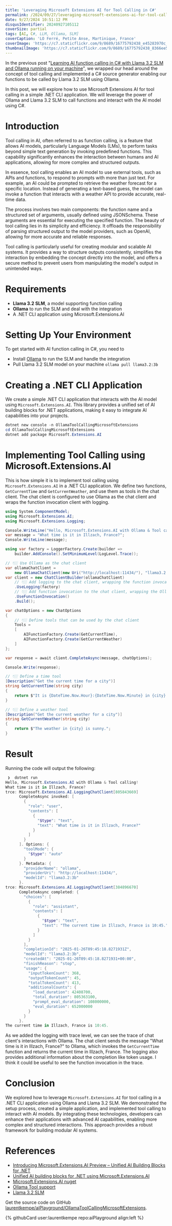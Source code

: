 ```yaml
---
title: 'Leveraging Microsoft Extensions AI for Tool Calling in C#'
permalink: /2024/09/27/leveraging-microsoft-extensions-ai-for-tool-calling-in-csharp/
date: 9/27/2024 10:51:12 PM
disqusIdentifier: 20240927105112
coverSize: partial
tags: [AI, C#, LLM, Ollama, SLM]
coverCaption: 'LO Ferré, Petite Anse, Martinique, France'
coverImage: 'https://c7.staticflickr.com/9/8689/16775792438_e45283970c_h.jpg'
thumbnailImage: 'https://c7.staticflickr.com/9/8689/16775792438_8366ee5732_q.jpg'
---
```

In the previous post "[Learning AI function calling in C# with Llama 3.2 SLM and Ollama running on your machine](https://laurentkempe.com/2024/10/28/learning-ai-function-calling-in-csharp-with-llama-32-slm-and-ollama-running-on-your-machine/)", we wrapped our head around the concept of tool calling and implemented a C# source generator enabling our functions to be called by Llama 3.2 SLM using Ollama. 

In this post, we will explore how to use Microsoft Extensions AI for tool calling in a simple .NET CLI application. We will leverage the power of Ollama and Llama 3.2 SLM to call functions and interact with the AI model using C#.
<!-- more -->
# Introduction

Tool calling in AI, often referred to as function calling, is a feature that allows AI models, particularly Language Models (LMs), to perform tasks beyond simple text generation by invoking predefined functions. This capability significantly enhances the interaction between humans and AI applications, allowing for more complex and structured outputs.

In essence, tool calling enables an AI model to use external tools, such as APIs and functions, to respond to prompts with more than just text. For example, an AI could be prompted to retrieve the weather forecast for a specific location. Instead of generating a text-based guess, the model can invoke a function that interacts with a weather API to provide accurate, real-time data.

The process involves two main components: the function name and a structured set of arguments, usually defined using JSONSchema. These arguments are essential for executing the specified function. The beauty of tool calling lies in its simplicity and efficiency. It offloads the responsibility of parsing structured output to the model providers, such as OpenAI, allowing for more accurate and reliable responses.

Tool calling is particularly useful for creating modular and scalable AI systems. It provides a way to structure outputs consistently, simplifies the interaction by embedding the concept directly into the model, and offers a secure method to prevent users from manipulating the model's output in unintended ways.

# Requirements

* **Llama 3.2 SLM**, a model supporting function calling
* **Ollama** to run the SLM and deal with the integration
* A .NET CLI application using Microsoft.Extensions.AI

# Setting Up Your Environment

To get started with AI function calling in C#, you need to

* Install [Ollama](https://www.ollama.com/) to run the SLM and handle the integration
* Pull Llama 3.2 SLM model on your machine `ollama pull llama3.2:3b`

# Creating a .NET CLI Application

We create a simple .NET CLI application that interacts with the AI model using `Microsoft.Extensions.AI`. This library provides a unified set of AI building blocks for .NET applications, making it easy to integrate AI capabilities into your projects.

```powershell
dotnet new console -n OllamaToolCallingMicrosoftExtensions
cd OllamaToolCallingMicrosoftExtensions
dotnet add package Microsoft.Extensions.AI
```

# Implementing Tool Calling using Microsoft.Extensions.AI

This is how simple it is to implement tool calling using `Microsoft.Extensions.AI` in a .NET CLI application. We define two functions, `GetCurrentTime` and `GetCurrentWeather`, and use them as tools in the chat client. The chat client is configured to use Ollama as the chat client and wraps the function invocation client with logging.

```csharp
using System.ComponentModel;
using Microsoft.Extensions.AI;
using Microsoft.Extensions.Logging;

Console.WriteLine("Hello, Microsoft.Extensions.AI with Ollama & Tool calling!");
var message = "What time is it in Illzach, France?";
Console.WriteLine(message);

using var factory = LoggerFactory.Create(builder => 
    builder.AddConsole().SetMinimumLevel(LogLevel.Trace));

// 👇🏼 Use Ollama as the chat client
var ollamaChatClient = 
    new OllamaChatClient(new Uri("http://localhost:11434/"), "llama3.2:3b");
var client = new ChatClientBuilder(ollamaChatClient)
    // 👇🏼 Add logging to the chat client, wrapping the function invocation client 
    .UseLogging(factory)
    // 👇🏼 Add function invocation to the chat client, wrapping the Ollama client
    .UseFunctionInvocation()
    .Build();

var chatOptions = new ChatOptions
{
    // 👇🏼 Define tools that can be used by the chat client
    Tools =
    [
        AIFunctionFactory.Create(GetCurrentTime),
        AIFunctionFactory.Create(GetCurrentWeather)
    ]
};

var response = await client.CompleteAsync(message, chatOptions);

Console.Write(response);

// 👇🏼 Define a time tool
[Description("Get the current time for a city")]
string GetCurrentTime(string city)
{
    return $"It is {DateTime.Now.Hour}:{DateTime.Now.Minute} in {city}.";
}

// 👇🏼 Define a weather tool
[Description("Get the current weather for a city")]
string GetCurrentWeather(string city)
{
    return $"The weather in {city} is sunny.";
}
```

# Result

Running the code will output the following:

```powershell
 ❯  dotnet run
Hello, Microsoft.Extensions.AI with Ollama & Tool calling!
What time is it in Illzach, France?
trce: Microsoft.Extensions.AI.LoggingChatClient[805843669]
      CompleteAsync invoked: [
        {
          "role": "user",
          "contents": [
            {
              "$type": "text",
              "text": "What time is it in Illzach, France?"
            }
          ]
        }
      ]. Options: {
        "toolMode": {
          "$type": "auto"
        }
      }. Metadata: {
        "providerName": "ollama",
        "providerUri": "http://localhost:11434/",
        "modelId": "llama3.2:3b"
      }.
trce: Microsoft.Extensions.AI.LoggingChatClient[384896670]
      CompleteAsync completed: {
        "choices": [
          {
            "role": "assistant",
            "contents": [
              {
                "$type": "text",
                "text": "The current time in Illzach, France is 10:45."
              }
            ]
          }
        ],
        "completionId": "2025-01-26T09:45:18.8271931Z",
        "modelId": "llama3.2:3b",
        "createdAt": "2025-01-26T09:45:18.8271931+00:00",
        "finishReason": "stop",
        "usage": {
          "inputTokenCount": 368,
          "outputTokenCount": 45,
          "totalTokenCount": 413,
          "additionalCounts": {
            "load_duration": 42408700,
            "total_duration": 805363100,
            "prompt_eval_duration": 108000000,
            "eval_duration": 652000000
          }
        }
      }.
The current time in Illzach, France is 10:45.
```

As we added the logging with trace level, we can see the trace of chat client's interactions with Ollama. The chat client sends the message "What time is it in Illzach, France?" to Ollama, which invokes the `GetCurrentTime` function and returns the current time in Illzach, France. The logging also provides additional information about the completion like token usage. I think it could be useful to see the function invocation in the trace.

# Conclusion

We explored how to leverage `Microsoft.Extensions.AI` for tool calling in a .NET CLI application using Ollama and Llama 3.2 SLM. We demonstrated the setup process, created a simple application, and implemented tool calling to interact with AI models. By integrating these technologies, developers can enhance their applications with advanced AI capabilities, enabling more complex and structured interactions. This approach provides a robust framework for building modular AI systems.

# References

- [Introducing Microsoft.Extensions.AI Preview – Unified AI Building Blocks for .NET](https://devblogs.microsoft.com/dotnet/introducing-microsoft-extensions-ai-preview/)
- [Unified AI building blocks for .NET using Microsoft.Extensions.AI](https://learn.microsoft.com/en-us/dotnet/ai/ai-extensions)
- [Microsoft.Extensions.AI nuget](https://www.nuget.org/packages/Microsoft.Extensions.AI/9.0.1-preview.1.24570.5#readme-body-tab)
- [Ollama Tool support](https://www.ollama.com/blog/tool-support)
- [Llama 3.2 SLM](https://ollama.com)

Get the source code on GitHub [laurentkempe/aiPlayground/OllamaToolCallingMicrosoftExtensions](https://github.com/laurentkempe/aiPlayground/tree/main/OllamaToolCallingMicrosoftExtensions).

<p></p>
{% githubCard user:laurentkempe repo:aiPlayground align:left %}
